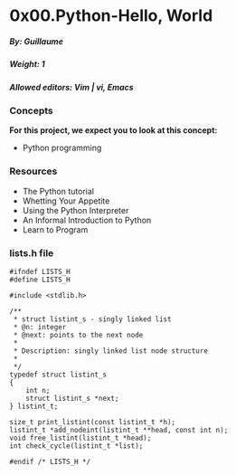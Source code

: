 # 0x00.Python-Hello, World

##### By: Guillaume
##### Weight: 1
##### Allowed editors: Vim | vi, Emacs

### Concepts
**For this project, we expect you to look at this concept:**
+ Python programming

### Resources
+ The Python tutorial
+ Whetting Your Appetite
+ Using the Python Interpreter
+ An Informal Introduction to Python 
+ Learn to Program

### lists.h file

```
#ifndef LISTS_H
#define LISTS_H

#include <stdlib.h>

/**
 * struct listint_s - singly linked list
 * @n: integer
 * @next: points to the next node
 *
 * Description: singly linked list node structure
 *
 */
typedef struct listint_s
{
    int n;
    struct listint_s *next;
} listint_t;

size_t print_listint(const listint_t *h);
listint_t *add_nodeint(listint_t **head, const int n);
void free_listint(listint_t *head);
int check_cycle(listint_t *list);

#endif /* LISTS_H */
```


